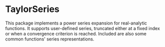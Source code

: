 # TaylorSeries

This package implements a power series expansion for real-analytic functions. It supports user-defined series, truncated either at a fixed index or when a convergence criterion is reached. Included are also some common functions' series representations.
